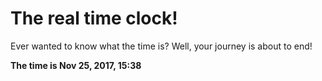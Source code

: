 # The real time clock!

Ever wanted to know what the time is? Well, your journey is about to end!

**The time is Nov 25, 2017, 15:38**
